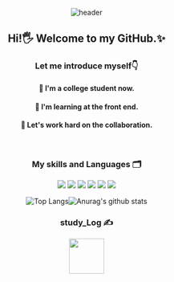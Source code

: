 <div align = "center">

   ![header](https://capsule-render.vercel.app/api?type=cylinder&color=e8c8d5&height=100&section=header&text=Sehi02&fontColor=ffffff&fontSize=70&animation=fadeIn&fontAlignY=55)
 

 ## Hi!🖐️ Welcome to my GitHub.✨
### Let me introduce myself👇
#### 🔭 I'm a college student now.
#### 🌱 I'm learning at the front end.
#### 👯 Let's work hard on the collaboration.
  </br>

### My skills and Languages 🗂️
  
  
<img src="https://img.shields.io/badge/JavaScript-F7DF1E?style=flat&logo=javascript&logoColor=white"/> <img src="https://img.shields.io/badge/CSS3-1572B6?style=flat&logo=css3&logoColor=white"/> <img src="https://img.shields.io/badge/HTML5-E34F26?style=flat&logo=html5&logoColor=white"/> <img src="https://img.shields.io/badge/React-61DAFB?style=flat&logo=react&logoColor=white"/> <img src="https://img.shields.io/badge/Python-3776AB?style=flat&logo=python&logoColor=white"/> <img src="https://img.shields.io/badge/C-A8B9CC?style=flat&logo=c&logoColor=white"/>

![Top Langs](https://github-readme-stats.vercel.app/api/top-langs/?username=Sehi-02&layout=compact&theme=synthwave)![Anurag's github stats](https://github-readme-stats.vercel.app/api?username=Sehi-02&show_icons=true&theme=synthwave)

### study_Log ✍
   <a href="https://www.notion.so/SEHUI_LEE-13bddd56ce6242a9888b3ed61336a418?pvs=4">
    <img src="https://simpleicons.org/icons/notion.svg" width="70" height="70">
   </a>

   
</div>


